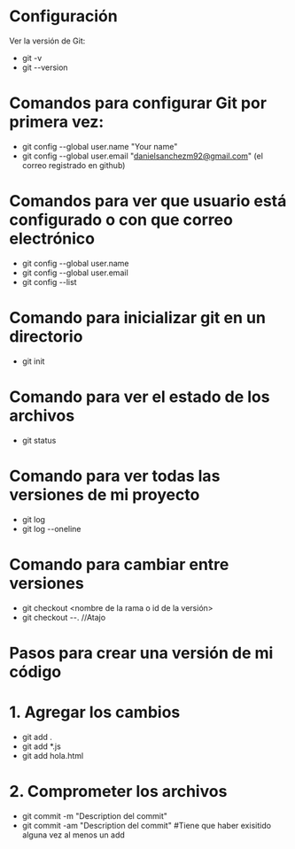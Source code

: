 # Configuración 

Ver la versión de Git:

- git -v
- git --version

# Comandos para configurar Git por primera vez:

- git config --global user.name "Your name"
- git config --global user.email "danielsanchezm92@gmail.com" (el correo registrado en github)

# Comandos para ver que usuario está configurado o con que correo electrónico

- git config --global user.name
- git config --global user.email
- git config --list

# Comando para inicializar git en un directorio

- git init

# Comando para ver el estado de los archivos
- git status

# Comando para ver todas las versiones de mi proyecto
- git log 
- git log --oneline

# Comando para cambiar entre versiones

- git checkout <nombre de la rama o id de la versión>
- git checkout --. //Atajo

# Pasos para crear una versión de mi código

# 1. Agregar los cambios
- git add .
- git add *.js
- git add hola.html

# 2. Comprometer los archivos

- git commit -m "Description del commit"
- git commit -am "Description del commit" #Tiene que haber exisitido alguna vez al menos un add

